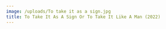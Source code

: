 ```yaml
---
image: /uploads/To take it as a sign.jpg
title: To Take It As A Sign Or To Take It Like A Man (2022)
---
```



